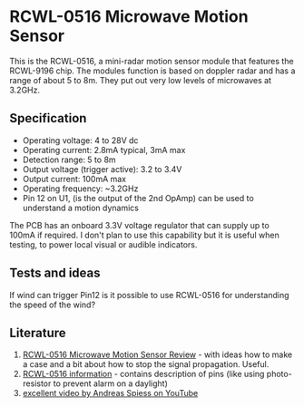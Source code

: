 # RCWL-0516 Microwave Motion Sensor

This is the RCWL-0516, a mini-radar motion sensor module that features the RCWL-9196 chip. The modules function is based on doppler radar and has a range of about 5 to 8m. They put out very low levels of microwaves at 3.2GHz.

## Specification
* Operating voltage: 4 to 28V dc
* Operating current: 2.8mA typical, 3mA max
* Detection range: 5 to 8m
* Output voltage (trigger active): 3.2 to 3.4V
* Output current: 100mA max
* Operating frequency: ~3.2GHz
* Pin 12 on U1, (is the output of the 2nd OpAmp) can be used to understand a motion dynamics

The PCB has an onboard 3.3V voltage regulator that can supply up to 100mA if required. I don't plan to use this capability but it is useful when testing, to power local visual or audible indicators.

## Tests and ideas

If wind can trigger Pin12 is it possible to use RCWL-0516 for understanding the speed of the wind?

## Literature

1. [RCWL-0516 Microwave Motion Sensor Review](https://www.dreamgreenhouse.com/reviews/sensors/RCWL0516.php) - with ideas how to make a case and a bit about how to stop the signal propagation. Useful.
2. [RCWL-0516 information](https://github.com/jdesbonnet/RCWL-0516) - contains description of pins (like using photo-resistor to prevent alarm on a daylight)
3. [excellent video by Andreas Spiess on YouTube](https://www.youtube.com/watch?v=9WiJJgIi3W0)
